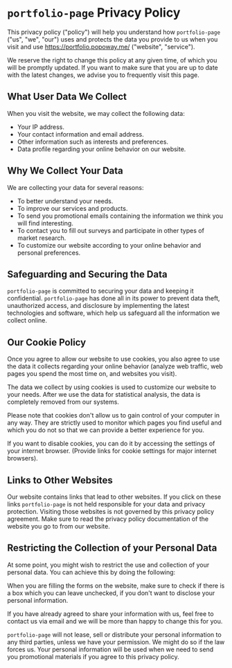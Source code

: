 # `portfolio-page` Privacy Policy

This privacy policy ("policy") will help you understand how `portfolio-page` ("us", "we", "our") uses and
protects the data you provide to us when you visit and use https://portfolio.popoway.me/ ("website", "service").

We reserve the right to change this policy at any given time, of which you will be promptly
updated. If you want to make sure that you are up to date with the latest changes, we advise
you to frequently visit this page.

## What User Data We Collect

When you visit the website, we may collect the following data:

- Your IP address.
- Your contact information and email address.
- Other information such as interests and preferences.
- Data profile regarding your online behavior on our website.

## Why We Collect Your Data

We are collecting your data for several reasons:

- To better understand your needs.
- To improve our services and products.
- To send you promotional emails containing the information we think you will find interesting.
- To contact you to fill out surveys and participate in other types of market research.
- To customize our website according to your online behavior and personal preferences.

## Safeguarding and Securing the Data

`portfolio-page` is committed to securing your data and keeping it confidential. `portfolio-page` has done all in its
power to prevent data theft, unauthorized access, and disclosure by implementing the latest
technologies and software, which help us safeguard all the information we collect online.

## Our Cookie Policy

Once you agree to allow our website to use cookies, you also agree to use the data it collects
regarding your online behavior (analyze web traffic, web pages you spend the most time on,
and websites you visit).

The data we collect by using cookies is used to customize our website to your needs. After we
use the data for statistical analysis, the data is completely removed from our systems.

Please note that cookies don't allow us to gain control of your computer in any way. They are
strictly used to monitor which pages you find useful and which you do not so that we can
provide a better experience for you.

If you want to disable cookies, you can do it by accessing the settings of your internet browser.
(Provide links for cookie settings for major internet browsers).

## Links to Other Websites

Our website contains links that lead to other websites. If you click on these links `portfolio-page` is not
held responsible for your data and privacy protection. Visiting those websites is not governed by
this privacy policy agreement. Make sure to read the privacy policy documentation of the
website you go to from our website.

## Restricting the Collection of your Personal Data

At some point, you might wish to restrict the use and collection of your personal data. You can
achieve this by doing the following:

When you are filling the forms on the website, make sure to check if there is a box which you
can leave unchecked, if you don't want to disclose your personal information.

If you have already agreed to share your information with us, feel free to contact us via email
and we will be more than happy to change this for you.

`portfolio-page` will not lease, sell or distribute your personal information to any third parties, unless we
have your permission. We might do so if the law forces us. Your personal information will be
used when we need to send you promotional materials if you agree to this privacy policy.